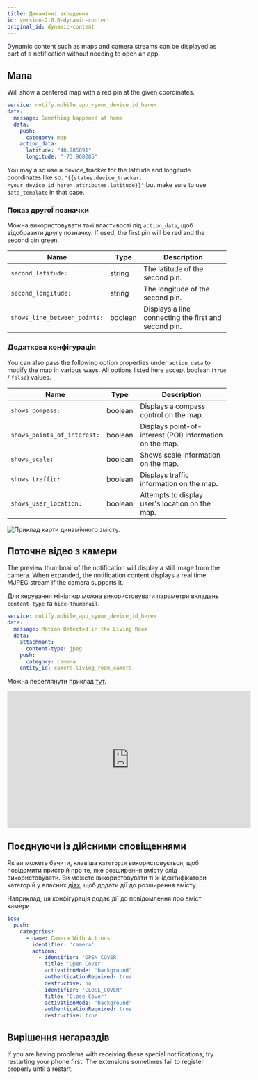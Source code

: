 ```yaml
---
title: Динамічні вкладення
id: version-2.0.0-dynamic-content
original_id: dynamic-content
---
```


Dynamic content such as maps and camera streams can be displayed as part of a notification without needing to open an app.

## Мапа

Will show a centered map with a red pin at the given coordinates.

```yaml
service: notify.mobile_app_<your_device_id_here>
data:
  message: Something happened at home!
  data:
    push:
      category: map
    action_data:
      latitude: "40.785091"
      longitude: "-73.968285"
```

You may also use a device_tracker for the latitude and longitude coordinates like so: `"{{states.device_tracker.<your_device_id_here>.attributes.latitude}}"` but make sure to use `data_template` in that case.

### Показ другоЇ позначки

Можна використовувати такі властивості під `action_data`, щоб відобразити другу позначку. If used, the first pin will be red and the second pin green.

| Name                         | Type    | Description                                          |
| ---------------------------- | ------- | ---------------------------------------------------- |
| `second_latitude:`           | string  | The latitude of the second pin.                      |
| `second_longitude:`          | string  | The longitude of the second pin.                     |
| `shows_line_between_points:` | boolean | Displays a line connecting the first and second pin. |

### Додаткова конфігурація

You can also pass the following option properties under `action_data` to modify the map in various ways. All options listed here accept boolean (`true` / `false`) values.

| Name                        | Type    | Description                                              |
| --------------------------- | ------- | -------------------------------------------------------- |
| `shows_compass:`            | boolean | Displays a compass control on the map.                   |
| `shows_points_of_interest:` | boolean | Displays point-of-interest (POI) information on the map. |
| `shows_scale:`              | boolean | Shows scale information on the map.                      |
| `shows_traffic:`            | boolean | Displays traffic information on the map.                 |
| `shows_user_location:`      | boolean | Attempts to display user's location on the map.          |

![Приклад карти динамічного змісту.](assets/ios/map.png)

## Поточне відео з камери

The preview thumbnail of the notification will display a still image from the camera. When expanded, the notification content displays a real time MJPEG stream if the camera supports it.

Для керування мініатюр можна використовувати параметри вкладень `content-type` та `hide-thumbnail`.

```yaml
service: notify.mobile_app_<your_device_id_here>
data:
  message: Motion Detected in the Living Room
  data:
    attachment:
      content-type: jpeg
    push:
      category: camera
    entity_id: camera.living_room_camera
```

Можна переглянути приклад [тут](https://www.youtube.com/watch?v=LmYwpxPKW0g).

<div class='videoWrapper'>
<iframe width="560" height="315" src="https://www.youtube.com/embed/LmYwpxPKW0g" frameborder="0" allowfullscreen mark="crwd-mark"></iframe>
</div>

## Поєднуючи із дійсними сповіщеннями

Як ви можете бачити, клавіша `категорія` використовується, щоб повідомити пристрій про те, яке розширення вмісту слід використовувати. Ви можете використовувати ті ж ідентифікатори категорій у власних [діях](actionable.md), щоб додати дії до розширення вмісту.

Наприклад, ця конфігурація додає дії до повідомлення про вміст камери.

```yaml
ios:
  push:
    categories:
      - name: Camera With Actions
        identifier: 'camera'
        actions:
          - identifier: 'OPEN_COVER'
            title: 'Open Cover'
            activationMode: 'background'
            authenticationRequired: true
            destructive: no
          - identifier: 'CLOSE_COVER'
            title: 'Close Cover'
            activationMode: 'background'
            authenticationRequired: true
            destructive: true
```

## Вирішення негараздів

If you are having problems with receiving these special notifications, try restarting your phone first. The extensions sometimes fail to register properly until a restart.